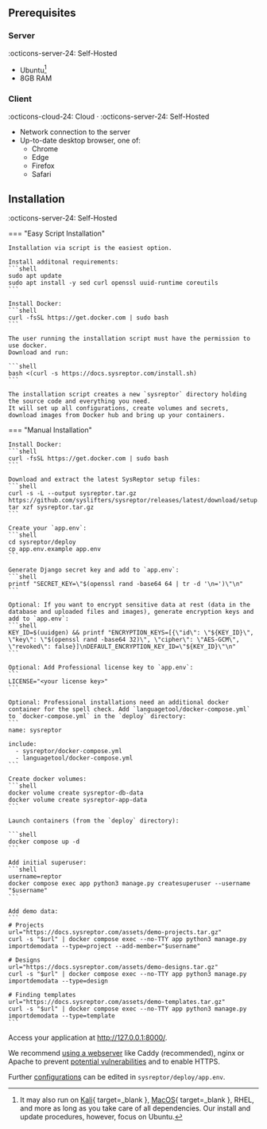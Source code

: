 ## Prerequisites
### Server
:octicons-server-24: Self-Hosted

* Ubuntu[^1]
* 8GB RAM

[^1]: It may also run on [Kali](https://emvee-nl.github.io/posts/SysReptor/){ target=_blank }, [MacOS](https://alive-club-f8d.notion.site/Sysreptor-Install-M2-Studio-12e1fd44f31080a28acae6de346c6a30){ target=_blank }, RHEL, and more as long as you take care of all dependencies. Our install and update procedures, however, focus on Ubuntu.

### Client
:octicons-cloud-24: Cloud · :octicons-server-24: Self-Hosted

* Network connection to the server
* Up-to-date desktop browser, one of:
    * Chrome
    * Edge
    * Firefox
    * Safari


## Installation
:octicons-server-24: Self-Hosted

=== "Easy Script Installation"
    
    Installation via script is the easiest option.

    Install additonal requirements:
    ```shell
    sudo apt update
    sudo apt install -y sed curl openssl uuid-runtime coreutils
    ```

    Install Docker:
    ```shell
    curl -fsSL https://get.docker.com | sudo bash
    ```

    The user running the installation script must have the permission to use docker.  
    Download and run:

    ```shell
    bash <(curl -s https://docs.sysreptor.com/install.sh)
    ```

    The installation script creates a new `sysreptor` directory holding the source code and everything you need.  
    It will set up all configurations, create volumes and secrets, download images from Docker hub and bring up your containers.

=== "Manual Installation"

    Install Docker:
    ```shell
    curl -fsSL https://get.docker.com | sudo bash
    ```

    Download and extract the latest SysReptor setup files:
    ```shell
    curl -s -L --output sysreptor.tar.gz https://github.com/syslifters/sysreptor/releases/latest/download/setup.tar.gz
    tar xzf sysreptor.tar.gz
    ```

    Create your `app.env`:
    ```shell
    cd sysreptor/deploy
    cp app.env.example app.env
    ```

    Generate Django secret key and add to `app.env`:
    ```shell
    printf "SECRET_KEY=\"$(openssl rand -base64 64 | tr -d '\n=')\"\n"
    ```

    Optional: If you want to encrypt sensitive data at rest (data in the database and uploaded files and images), generate encryption keys and add to `app.env`:
    ```shell
    KEY_ID=$(uuidgen) && printf "ENCRYPTION_KEYS=[{\"id\": \"${KEY_ID}\", \"key\": \"$(openssl rand -base64 32)\", \"cipher\": \"AES-GCM\", \"revoked\": false}]\nDEFAULT_ENCRYPTION_KEY_ID=\"${KEY_ID}\"\n"
    ```

    Optional: Add Professional license key to `app.env`:
    ```
    LICENSE="<your license key>"
    ```

    Optional: Professional installations need an additional docker container for the spell check. Add `languagetool/docker-compose.yml` to `docker-compose.yml` in the `deploy` directory:
    ```
    name: sysreptor

    include:
      - sysreptor/docker-compose.yml
      - languagetool/docker-compose.yml
    ```

    Create docker volumes:
    ```shell
    docker volume create sysreptor-db-data
    docker volume create sysreptor-app-data
    ```

    Launch containers (from the `deploy` directory):

    ```shell
    docker compose up -d
    ```

    Add initial superuser:
    ```shell
    username=reptor
    docker compose exec app python3 manage.py createsuperuser --username "$username"
    ```

    Add demo data:
    ```
    # Projects
    url="https://docs.sysreptor.com/assets/demo-projects.tar.gz"
    curl -s "$url" | docker compose exec --no-TTY app python3 manage.py importdemodata --type=project --add-member="$username"

    # Designs
    url="https://docs.sysreptor.com/assets/demo-designs.tar.gz"
    curl -s "$url" | docker compose exec --no-TTY app python3 manage.py importdemodata --type=design
    
    # Finding templates
    url="https://docs.sysreptor.com/assets/demo-templates.tar.gz"
    curl -s "$url" | docker compose exec --no-TTY app python3 manage.py importdemodata --type=template
    ```

Access your application at http://127.0.0.1:8000/.

We recommend [using a webserver](../setup/webserver.md) like Caddy (recommended), nginx or Apache to prevent [potential vulnerabilities](../insights/vulnerabilities.md) and to enable HTTPS.

Further [configurations](../setup/configuration.md) can be edited in `sysreptor/deploy/app.env`.
